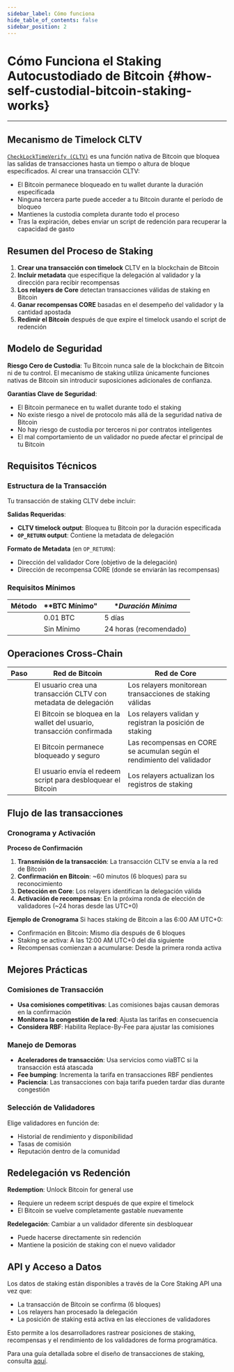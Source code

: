 ```yaml
---
sidebar_label: Cómo funciona
hide_table_of_contents: false
sidebar_position: 2
---
```


# Cómo Funciona el Staking Autocustodiado de Bitcoin {#how-self-custodial-bitcoin-staking-works}

---

## Mecanismo de Timelock CLTV

[`CheckLockTimeVerify (CLTV)`](https://en.bitcoin.it/wiki/Timelock#CheckLockTimeVerify) es una función nativa de Bitcoin que bloquea las salidas de transacciones hasta un tiempo o altura de bloque especificados. Al crear una transacción CLTV:

- El Bitcoin permanece bloqueado en tu wallet durante la duración especificada
- Ninguna tercera parte puede acceder a tu Bitcoin durante el período de bloqueo
- Mantienes la custodia completa durante todo el proceso
- Tras la expiración, debes enviar un script de redención para recuperar la capacidad de gasto

## Resumen del Proceso de Staking

1. **Crear una transacción con timelock** CLTV en la blockchain de Bitcoin
2. **Incluir metadata** que especifique la delegación al validador y la dirección para recibir recompensas
3. **Los relayers de Core** detectan transacciones válidas de staking en Bitcoin
4. **Ganar recompensas CORE** basadas en el desempeño del validador y la cantidad apostada
5. **Redimir el Bitcoin** después de que expire el timelock usando el script de redención

## Modelo de Seguridad

**Riesgo Cero de Custodia**: Tu Bitcoin nunca sale de la blockchain de Bitcoin ni de tu control. El mecanismo de staking utiliza únicamente funciones nativas de Bitcoin sin introducir suposiciones adicionales de confianza.

**Garantías Clave de Seguridad**:

- El Bitcoin permanece en tu wallet durante todo el staking
- No existe riesgo a nivel de protocolo más allá de la seguridad nativa de Bitcoin
- No hay riesgo de custodia por terceros ni por contratos inteligentes
- El mal comportamiento de un validador no puede afectar el principal de tu Bitcoin

## Requisitos Técnicos

### Estructura de la Transacción

Tu transacción de staking CLTV debe incluir:

**Salidas Requeridas**:

- **CLTV timelock output**: Bloquea tu Bitcoin por la duración especificada
- **`OP_RETURN` output**: Contiene la metadata de delegación

**Formato de Metadata** (en `OP_RETURN`):

- Dirección del validador Core (objetivo de la delegación)
- Dirección de recompensa CORE (donde se enviarán las recompensas)

### Requisitos Mínimos

| **Método** | \*\*BTC Mínimo"          | \*_Duración Mínima_                       |
| ---------- | ------------------------ | ----------------------------------------- |
|            | 0.01 BTC | 5 días                                    |
|            | Sin Mínimo               | 24 horas (recomendado) |

## Operaciones Cross-Chain

| **Paso** | **Red de Bitcoin**                                                     | **Red de Core**                                                        |
| -------- | ---------------------------------------------------------------------- | ---------------------------------------------------------------------- |
|          | El usuario crea una transacción CLTV con metadata de delegación        | Los relayers monitorean transacciones de staking válidas               |
|          | El Bitcoin se bloquea en la wallet del usuario, transacción confirmada | Los relayers validan y registran la posición de staking                |
|          | El Bitcoin permanece bloqueado y seguro                                | Las recompensas en CORE se acumulan según el rendimiento del validador |
|          | El usuario envía el redeem script para desbloquear el Bitcoin          | Los relayers actualizan los registros de staking                       |

## Flujo de las transacciones

<p align="center"></p>

### Cronograma y Activación

**Proceso de Confirmación**

1. **Transmisión de la transacción**: La transacción CLTV se envía a la red de Bitcoin
2. **Confirmación en Bitcoin**: ~60 minutos (6 bloques) para su reconocimiento
3. **Detección en Core**: Los relayers identifican la delegación válida
4. **Activación de recompensas**: En la próxima ronda de elección de validadores (~24 horas desde las UTC+0)

**Ejemplo de Cronograma**
Si haces staking de Bitcoin a las 6:00 AM UTC+0:

- Confirmación en Bitcoin: Mismo día después de 6 bloques
- Staking se activa: A las 12:00 AM UTC+0 del día siguiente
- Recompensas comienzan a acumularse: Desde la primera ronda activa

## Mejores Prácticas

### Comisiones de Transacción

- **Usa comisiones competitivas**: Las comisiones bajas causan demoras en la confirmación
- **Monitorea la congestión de la red**: Ajusta las tarifas en consecuencia
- **Considera RBF**: Habilita Replace-By-Fee para ajustar las comisiones

### Manejo de Demoras

- **Aceleradores de transacción**: Usa servicios como viaBTC si la transacción está atascada
- **Fee bumping**: Incrementa la tarifa en transacciones RBF pendientes
- **Paciencia**: Las transacciones con baja tarifa pueden tardar días durante congestión

### Selección de Validadores

Elige validadores en función de:

- Historial de rendimiento y disponibilidad
- Tasas de comisión
- Reputación dentro de la comunidad

## Redelegación vs Redención

**Redemption**: Unlock Bitcoin for general use

- Requiere un redeem script después de que expire el timelock
- El Bitcoin se vuelve completamente gastable nuevamente

**Redelegación**: Cambiar a un validador diferente sin desbloquear

- Puede hacerse directamente sin redención
- Mantiene la posición de staking con el nuevo validador

## API y Acceso a Datos

Los datos de staking están disponibles a través de la Core Staking API una vez que:

- La transacción de Bitcoin se confirma (6 bloques)
- Los relayers han procesado la delegación
- La posición de staking está activa en las elecciones de validadores

Esto permite a los desarrolladores rastrear posiciones de staking, recompensas y el rendimiento de los validadores de forma programática.

Para una guía detallada sobre el diseño de transacciones de staking, consulta [aquí](./design.md).
